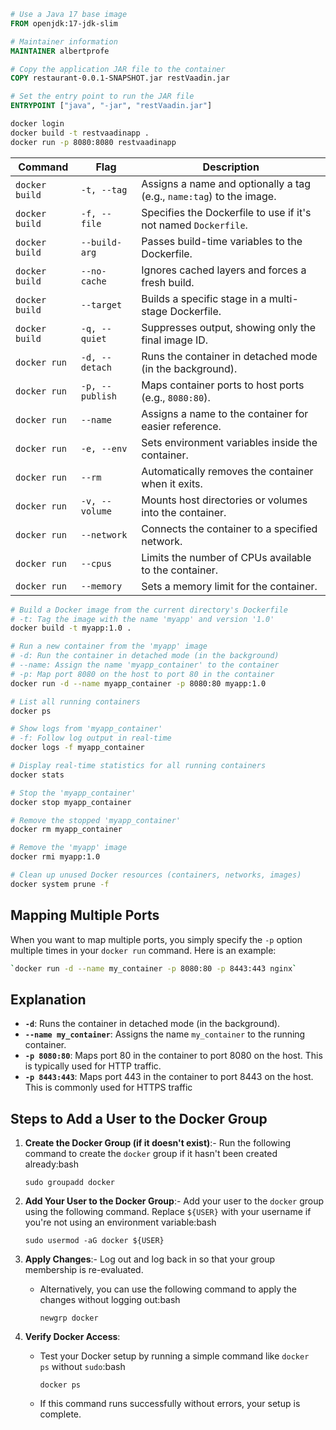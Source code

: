```dockerfile
# Use a Java 17 base image
FROM openjdk:17-jdk-slim

# Maintainer information
MAINTAINER albertprofe

# Copy the application JAR file to the container
COPY restaurant-0.0.1-SNAPSHOT.jar restVaadin.jar

# Set the entry point to run the JAR file
ENTRYPOINT ["java", "-jar", "restVaadin.jar"]
```

```bash
docker login
docker build -t restvaadinapp .
docker run -p 8080:8080 restvaadinapp
```

| Command        | Flag            | Description                                                          |
| -------------- | --------------- | -------------------------------------------------------------------- |
| `docker build` | `-t, --tag`     | Assigns a name and optionally a tag (e.g., `name:tag`) to the image. |
| `docker build` | `-f, --file`    | Specifies the Dockerfile to use if it's not named `Dockerfile`.      |
| `docker build` | `--build-arg`   | Passes build-time variables to the Dockerfile.                       |
| `docker build` | `--no-cache`    | Ignores cached layers and forces a fresh build.                      |
| `docker build` | `--target`      | Builds a specific stage in a multi-stage Dockerfile.                 |
| `docker build` | `-q, --quiet`   | Suppresses output, showing only the final image ID.                  |
| `docker run`   | `-d, --detach`  | Runs the container in detached mode (in the background).             |
| `docker run`   | `-p, --publish` | Maps container ports to host ports (e.g., `8080:80`).                |
| `docker run`   | `--name`        | Assigns a name to the container for easier reference.                |
| `docker run`   | `-e, --env`     | Sets environment variables inside the container.                     |
| `docker run`   | `--rm`          | Automatically removes the container when it exits.                   |
| `docker run`   | `-v, --volume`  | Mounts host directories or volumes into the container.               |
| `docker run`   | `--network`     | Connects the container to a specified network.                       |
| `docker run`   | `--cpus`        | Limits the number of CPUs available to the container.                |
| `docker run`   | `--memory`      | Sets a memory limit for the container.                               |

```bash
# Build a Docker image from the current directory's Dockerfile
# -t: Tag the image with the name 'myapp' and version '1.0'
docker build -t myapp:1.0 .

# Run a new container from the 'myapp' image
# -d: Run the container in detached mode (in the background)
# --name: Assign the name 'myapp_container' to the container
# -p: Map port 8080 on the host to port 80 in the container
docker run -d --name myapp_container -p 8080:80 myapp:1.0

# List all running containers
docker ps

# Show logs from 'myapp_container'
# -f: Follow log output in real-time
docker logs -f myapp_container

# Display real-time statistics for all running containers
docker stats

# Stop the 'myapp_container'
docker stop myapp_container

# Remove the stopped 'myapp_container'
docker rm myapp_container

# Remove the 'myapp' image
docker rmi myapp:1.0

# Clean up unused Docker resources (containers, networks, images)
docker system prune -f
```

## Mapping Multiple Ports

When you want to map multiple ports, you simply specify the `-p` option multiple times in your `docker run` command. Here is an example:

```bash
`docker run -d --name my_container -p 8080:80 -p 8443:443 nginx`
```

## Explanation

- **`-d`**: Runs the container in detached mode (in the background).
- **`--name my_container`**: Assigns the name `my_container` to the running container.
- **`-p 8080:80`**: Maps port 80 in the container to port 8080 on the host. This is typically used for HTTP traffic.
- **`-p 8443:443`**: Maps port 443 in the container to port 8443 on the host. This is commonly used for HTTPS traffic

## Steps to Add a User to the Docker Group

1. **Create the Docker Group (if it doesn't exist)**:- Run the following command to create the `docker` group if it hasn't been created already:bash
   
    `sudo groupadd docker`

2. **Add Your User to the Docker Group**:- Add your user to the `docker` group using the following command. Replace `${USER}` with your username if you're not using an environment variable:bash
   
    `sudo usermod -aG docker ${USER}`

3. **Apply Changes**:- Log out and log back in so that your group membership is re-evaluated.
   
   - Alternatively, you can use the following command to apply the changes without logging out:bash
     
     `newgrp docker`

4. **Verify Docker Access**:
   
   - Test your Docker setup by running a simple command like `docker ps` without `sudo`:bash
     
     `docker ps`
   
   - If this command runs successfully without errors, your setup is complete.
